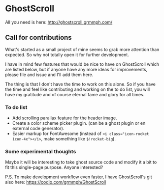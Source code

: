 # GhostScroll
All you need is here:
http://ghostscroll.grmmph.com/

## Call for contributions 
What's started as a small project of mine seems to grab more attention than expected. So why not totally open it for further development.

I have in mind few features that would be nice to have on GhostScroll which are listed below, but if anyone have any more ideas for improvements, please file and issue and I'll add them here.

The thing is that I don't have the time to work on this alone. So if you have the time and feel like contributing and working on the to do list, you will have my gratitude and of course eternal fame and glory for all times.

### To do list
* Add scrolling parallax feature for the header image.
* Create a color scheme picker plugin. (can be a ghost plugin or en external code generator).
* Easier markup for FontAwesome (instead of `<i class="icon-rocket icon-4x"></i>`, make something like `$!rocket-big`).

### Some experimental thoughts
Maybe it will be interesting to take ghost source code and modify it a bit to fit this single-page purpose. Anyone interested?


P.S.
To make development workflow even faster, I have GhostScroll's git also here: https://codio.com/grmmph/GhostScroll
